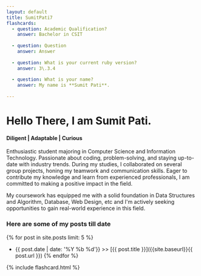 ```yaml
---
layout: default
title: SumitPati7
flashcards: 
  - question: Academic Qualification?
    answer: Bachelor in CSIT
            
  - question: Question
    answer: Answer
            
  - question: What is your current ruby version?
    answer: 3\.3.4
            
  - question: What is your name?
    answer: My name is **Sumit Pati**.
            
---
```

# Hello There, I am Sumit Pati.

#### Diligent | Adaptable | Curious
Enthusiastic student majoring in Computer Science and Information Technology. Passionate about coding, problem-solving, and staying up-to-date with industry trends. During my studies, I collaborated on several group projects, honing my teamwork and communication skills. Eager to contribute my knowledge and learn from experienced professionals, I am committed to making a positive impact in the field.

My coursework has equipped me with a solid foundation in Data Structures and Algorithm, Database, Web Design, etc and I'm actively seeking opportunities to gain real-world experience in this field.

### Here are some of my posts till date 

{% for post in site.posts limit: 5 %}
  * {{ post.date | date: '%Y %b %d'}} >> [{{ post.title }}]({{site.baseurl}}{{ post.url }})
{% endfor %}

{% include flashcard.html %}
      